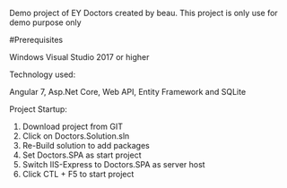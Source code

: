 
Demo project of EY Doctors created by beau. This project is only use for demo purpose only

#Prerequisites

Windows Visual Studio 2017 or higher

Technology used:

Angular 7, Asp.Net Core, Web API, Entity Framework and SQLite

Project Startup:

1. Download project from GIT
2. Click on Doctors.Solution.sln
3. Re-Build solution to add packages
4. Set Doctors.SPA as start project
5. Switch IIS-Express to Doctors.SPA as server host 
6. Click CTL + F5 to start project